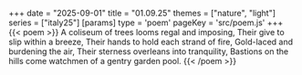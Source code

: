 +++
date = "2025-09-01"
title = "01.09.25"
themes = ["nature", "light"]
series = ["italy25"]
[params]
  type = 'poem'
  pageKey = 'src/poem.js'
+++
{{< poem >}}
A coliseum of trees looms regal and imposing,
Their give to slip within a breeze,
Their hands to hold each strand of fire,
Gold-laced and burdening the air,
Their sterness overleans into tranquility,
Bastions on the hills come watchmen of a gentry garden pool.
{{< /poem >}}